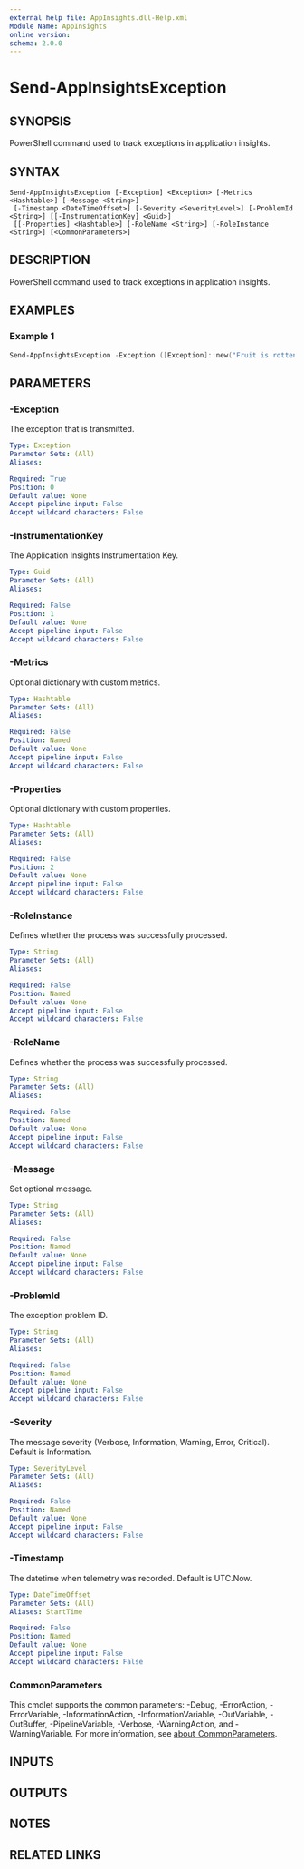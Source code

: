 ```yaml
---
external help file: AppInsights.dll-Help.xml
Module Name: AppInsights
online version:
schema: 2.0.0
---
```


# Send-AppInsightsException

## SYNOPSIS
PowerShell command used to track exceptions in application insights.

## SYNTAX

```
Send-AppInsightsException [-Exception] <Exception> [-Metrics <Hashtable>] [-Message <String>]
 [-Timestamp <DateTimeOffset>] [-Severity <SeverityLevel>] [-ProblemId <String>] [[-InstrumentationKey] <Guid>]
 [[-Properties] <Hashtable>] [-RoleName <String>] [-RoleInstance <String>] [<CommonParameters>]
```

## DESCRIPTION
PowerShell command used to track exceptions in application insights.

## EXAMPLES

### Example 1
```powershell
Send-AppInsightsException -Exception ([Exception]::new("Fruit is rotten")) -Message "It is an apple" -Properties @{ "Fruit" = "Apple" } -Metrics @{ "Weight" = 12 } -Severity Information
```

## PARAMETERS

### -Exception
The exception that is transmitted.

```yaml
Type: Exception
Parameter Sets: (All)
Aliases:

Required: True
Position: 0
Default value: None
Accept pipeline input: False
Accept wildcard characters: False
```

### -InstrumentationKey
The Application Insights Instrumentation Key.

```yaml
Type: Guid
Parameter Sets: (All)
Aliases:

Required: False
Position: 1
Default value: None
Accept pipeline input: False
Accept wildcard characters: False
```

### -Metrics
Optional dictionary with custom metrics.

```yaml
Type: Hashtable
Parameter Sets: (All)
Aliases:

Required: False
Position: Named
Default value: None
Accept pipeline input: False
Accept wildcard characters: False
```

### -Properties
Optional dictionary with custom properties.

```yaml
Type: Hashtable
Parameter Sets: (All)
Aliases:

Required: False
Position: 2
Default value: None
Accept pipeline input: False
Accept wildcard characters: False
```

### -RoleInstance
Defines whether the process was successfully processed.

```yaml
Type: String
Parameter Sets: (All)
Aliases:

Required: False
Position: Named
Default value: None
Accept pipeline input: False
Accept wildcard characters: False
```

### -RoleName
Defines whether the process was successfully processed.

```yaml
Type: String
Parameter Sets: (All)
Aliases:

Required: False
Position: Named
Default value: None
Accept pipeline input: False
Accept wildcard characters: False
```

### -Message
Set optional message.

```yaml
Type: String
Parameter Sets: (All)
Aliases:

Required: False
Position: Named
Default value: None
Accept pipeline input: False
Accept wildcard characters: False
```

### -ProblemId
The exception problem ID.

```yaml
Type: String
Parameter Sets: (All)
Aliases:

Required: False
Position: Named
Default value: None
Accept pipeline input: False
Accept wildcard characters: False
```

### -Severity
The message severity (Verbose, Information, Warning, Error, Critical). Default is Information.

```yaml
Type: SeverityLevel
Parameter Sets: (All)
Aliases:

Required: False
Position: Named
Default value: None
Accept pipeline input: False
Accept wildcard characters: False
```

### -Timestamp
The datetime when telemetry was recorded. Default is UTC.Now.

```yaml
Type: DateTimeOffset
Parameter Sets: (All)
Aliases: StartTime

Required: False
Position: Named
Default value: None
Accept pipeline input: False
Accept wildcard characters: False
```

### CommonParameters
This cmdlet supports the common parameters: -Debug, -ErrorAction, -ErrorVariable, -InformationAction, -InformationVariable, -OutVariable, -OutBuffer, -PipelineVariable, -Verbose, -WarningAction, and -WarningVariable. For more information, see [about_CommonParameters](http://go.microsoft.com/fwlink/?LinkID=113216).

## INPUTS

## OUTPUTS

## NOTES

## RELATED LINKS
